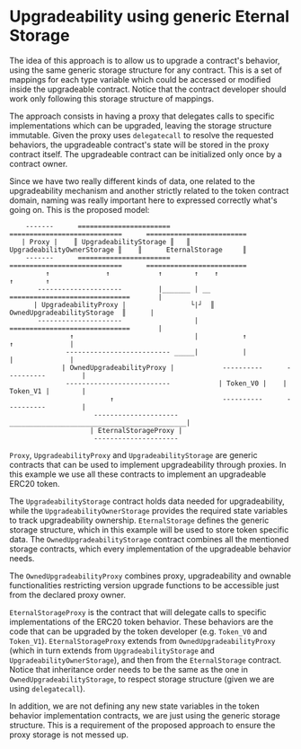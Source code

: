 # Upgradeability using generic Eternal Storage

The idea of this approach is to allow us to upgrade a contract's behavior, using the same generic storage structure 
for any contract. This is a set of mappings for each type variable which could be accessed or modified inside the 
upgradeable contract. Notice that the contract developer should work only following this storage structure of mappings.

The approach consists in having a proxy that delegates calls to specific implementations which can be upgraded,
leaving the storage structure immutable. Given the proxy uses `delegatecall` to resolve the requested behaviors,
the upgradeable contract's state will be stored in the proxy contract itself.
The upgradeable contract can be initialized only once by a contract owner.

Since we have two really different kinds of data, one related to the upgradeability mechanism and another
strictly related to the token contract domain, naming was really important here to expressed correctly what's
going on. This is the proposed model:

        -------      =======================     ============================      =========================
       | Proxy |    ║ UpgradeabilityStorage ║   ║ UpgradeabilityOwnerStorage ║    ║      EternalStorage     ║
        -------      =======================     ============================      =========================
             ↑              ↑            ↑        ↑    ↑                           ↑        ↑
           ---------------------         |_______ | __ ==============================       |
          | UpgradeabilityProxy |                └|┘  ║  OwnedUpgradeabilityStorage  ║      |
           ---------------------                  |    ==============================       | 
                   ↑                              |           ↑              ↑              |
                  -------------------------- _____|           |              |              |
                 | OwnedUpgradeabilityProxy |            ----------      ----------         |
                  --------------------------            | Token_V0 |    | Token_V1 |        | 
                             ↑                           ----------      ----------         |         
                         ---------------------  ____________________________________________|
                        | EternalStorageProxy |
                         ---------------------

`Proxy`, `UpgradeabilityProxy` and `UpgradeabilityStorage` are generic contracts that can be used to implement
upgradeability through proxies. In this example we use all these contracts to implement an upgradeable ERC20 token. 

The `UpgradeabilityStorage` contract holds data needed for upgradeability, while the `UpgradeabilityOwnerStorage` 
provides the required state variables to track upgradeability ownership. `EternalStorage` defines the generic storage 
structure, which in this example will be used to store token specific data. The `OwnedUpgradeabilityStorage` contract 
combines all the mentioned storage contracts, which every implementation of the upgradeable behavior needs.

The `OwnedUpgradeabilityProxy` combines proxy, upgradeability and ownable functionalities restricting version upgrade
functions to be accessible just from the declared proxy owner.

`EternalStorageProxy` is the contract that will delegate calls to specific implementations of the ERC20 token behavior. 
These behaviors are the code that can be upgraded by the token developer (e.g. `Token_V0` and `Token_V1`). 
`EternalStorageProxy` extends from `OwnedUpgradeabilityProxy` (which in turn extends from `UpgradeabilityStorage` and 
`UpgradeabilityOwnerStorage`), and then from the `EternalStorage` contract. Notice that inheritance order needs to be 
the same as the one in `OwnedUpgradeabilityStorage`, to respect storage structure (given we are using `delegatecall`).

In addition, we are not defining any new state variables in the token behavior implementation contracts, we are just
using the generic storage structure. This is a requirement of the proposed approach to ensure the proxy storage 
is not messed up.
